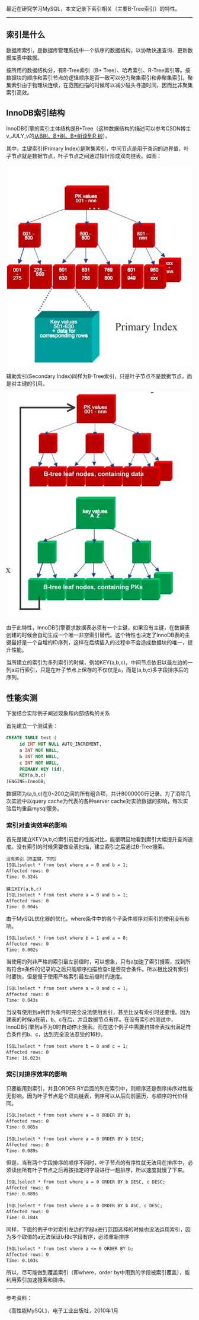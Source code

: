 <!-- 
.. link: 
.. description: 
.. tags: Database
.. date: 2013/11/16 19:31:34
.. title: InnoDB引擎索引学习笔记
.. slug: innodbyin-qing-suo-yin-xue-xi-bi-ji
-->

最近在研究学习MySQL，本文记录下索引相关（主要B-Tree索引）的特性。

---

## 索引是什么

数据库索引，是数据库管理系统中一个排序的数据结构，以协助快速查询、更新数据库表中数据。

按所用的数据结构分，有B-Tree索引（B+ Tree）、哈希索引、R-Tree索引等。按数据块的顺序和索引节点的逻辑顺序是否一致可以分为聚集索引和非聚集索引。聚集索引由于物理块连续，在范围扫描的时候可以减少磁头寻道时间，因而比非聚集索引高效。

## InnoDB索引结构

InnoDB引擎的索引主体结构是B+Tree（这种数据结构的描述可以参考CSDN博主v_JULY_v的[从B树、B+树、B*树谈到R 树](http://blog.csdn.net/v_JULY_v/article/details/6530142 "")）。

其中，主键索引(Primary Index)是聚集索引，中间节点是用于查询的边界值，叶子节点就是数据节点，叶子节点之间通过指针形成双向链表。如图：

![primary_index.jpg](../galleries/InnoDB/primary_index.jpg "")


辅助索引(Secondary Index)同样为B-Tree索引，只是叶子节点不是数据节点，而是对主键的引用。

![secondary_index.jpg](../galleries/InnoDB/secondary_index.jpg "")

由于此特性，InnoDB引擎要求数据表必须有一个主键，如果没有主键，在数据表创建的时候会自动生成一个唯一非空索引替代。这个特性也决定了InnoDB表的主键最好是一个自增的ID序列，这样在后续插入的过程中不会造成数据块的唯一，提升性能。

当所建立的索引为多列索引的时候，例如KEY(a,b,c)，中间节点依旧以最左边的一列a进行索引，只是在叶子节点上保存的不仅仅是a，而是(a,b,c)多字段排序后的序列。

## 性能实测

下面结合实际例子阐述现象和内部结构的关系

首先建立一个测试表：

```sql
CREATE TABLE test (
     id INT NOT NULL AUTO_INCREMENT,
     a INT NOT NULL,
     b INT NOT NULL,
     c INT NOT NULL,
     PRIMARY KEY (id),
     KEY(a,b,c)
)ENGINE=InnoDB;
```

数据项为(a,b,c)在0~200之间的所有组合项，共计8000000行记录。为了消除几次实验中以query cache为代表的各种server cache对实验数据的影响，每次实验后均重启mysql服务。

### 索引对查询效率的影响

首先是建立KEY(a,b,c)索引前后的性能对比，能很明显地看到索引大幅提升查询速度。没有索引的时候需要做全表扫描，建立索引之后通过B-Tree搜索。

```
没有索引（除主键，下同）
[SQL]select * from test where a = 0 and b = 1;
Affected rows: 0
Time: 0.324s

建立KEY(a,b,c)
[SQL]select * from test where a = 0 and b = 1;
Affected rows: 0
Time: 0.004s

```

由于MySQL优化器的优化，where条件中的各个子条件顺序对索引的使用没有影响。

```
[SQL]select * from test where b = 1 and a = 0;
Affected rows: 0
Time: 0.002s
```

当使用的列非严格的索引最左前缀时，可以想象，只有a加速了索引搜索，找到所有符合a条件的记录的之后只能顺序扫描检查c是否符合条件。所以相比没有索引时要快，但是慢于使用严格索引最左前缀时的速度。

```
[SQL]select * from test where a = 0 and c = 1;
Affected rows: 0
Time: 0.043s
```

当没有使用到a列作为条件时完全没法使用索引，甚至比没有索引时还要慢。因为建表的时候a在前，b、c在后，并且数据节点有序。在没有索引的测试中，InnoDB引擎到a不为0时自动停止搜索。而在这个例子中需要扫描全表找出满足符合条件的b、c，达到完全没法忍受的16秒。

```
[SQL]select * from test where b = 0 and c = 1;
Affected rows: 0
Time: 16.023s
```

### 索引对排序效率的影响

只要能用到索引，并且ORDER BY后面的列在索引中，则顺序还是倒序排序对性能无影响。因为叶子节点是个双向链表，倒序可以从后向前遍历，与顺序的代价相同。

```
[SQL]select * from test where a = 0 ORDER BY b;
Affected rows: 0
Time: 0.085s

[SQL]select * from test where a = 0 ORDER BY b DESC;
Affected rows: 0
Time: 0.089s
```

但是，当有两个字段排序的顺序不同时，叶子节点的有序性就无法用在排序中，必须读出所有叶子节点之后再按指定的字段进行一趟排序，所以速度就慢了下来。

```
[SQL]select * from test where a = 0 ORDER BY b DESC, c DESC;
Affected rows: 0
Time: 0.089s

[SQL]select * from test where a = 0 ORDER BY b ASC, c DESC;
Affected rows: 0
Time: 0.184s
```

同样，下面的例子中对索引左边的字段a进行范围选择的时候也没法运用索引，因为多个取值的a无法保证b和c字段有序，必须重新排序

```
[SQL]select * from test where a <= 0 ORDER BY b;
Affected rows: 0
Time: 0.103s
```

所以，尽可能做到覆盖索引（即where，order by中用到的字段被索引覆盖），能利用索引加速搜索和排序。

---

参考资料：

《高性能MySQL》，电子工业出版社，2010年1月